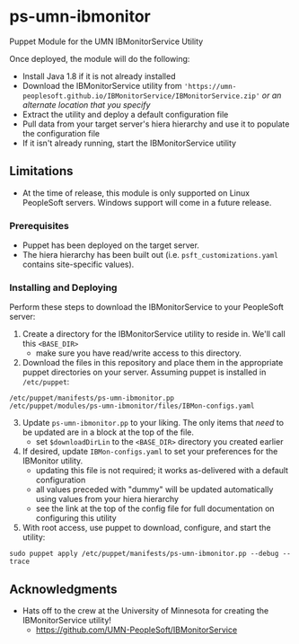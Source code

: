 # ps-umn-ibmonitor
Puppet Module for the UMN IBMonitorService Utility

Once deployed, the module will do the following:

* Install Java 1.8 if it is not already installed
* Download the IBMonitorService utility from `'https://umn-peoplesoft.github.io/IBMonitorService/IBMonitorService.zip'` _or an alternate location that you specify_
* Extract the utility and deploy a default configuration file
* Pull data from your target server's hiera hierarchy and use it to populate the configuration file
* If it isn't already running, start the IBMonitorService utility

## Limitations

* At the time of release, this module is only supported on Linux PeopleSoft servers. Windows support will come in a future release.

### Prerequisites

* Puppet has been deployed on the target server.
* The hiera hierarchy has been built out (i.e. `psft_customizations.yaml` contains site-specific values).

### Installing and Deploying

Perform these steps to download the IBMonitorService to your PeopleSoft server:

1. Create a directory for the IBMonitorService utility to reside in. We'll call this `<BASE_DIR>`
   * make sure you have read/write access to this directory.
2. Download the files in this repository and place them in the appropriate puppet directories on your server. Assuming puppet is installed in `/etc/puppet`:

```
/etc/puppet/manifests/ps-umn-ibmonitor.pp
/etc/puppet/modules/ps-umn-ibmonitor/files/IBMon-configs.yaml
```
3. Update `ps-umn-ibmonitor.pp` to your liking. The only items that _need_ to be updated are in a block at the top of the file.
   * set `$downloadDirLin` to the `<BASE_DIR>` directory you created earlier
4. If desired, update `IBMon-configs.yaml` to set your preferences for the IBMonitor utility.
   * updating this file is not required; it works as-delivered with a default configuration
   * all values preceded with "dummy" will be updated automatically using values from your hiera hierarchy
   * see the link at the top of the config file for full documentation on configuring this utility
5. With root access, use puppet to download, configure, and start the utility:
```
sudo puppet apply /etc/puppet/manifests/ps-umn-ibmonitor.pp --debug --trace
```

## Acknowledgments

* Hats off to the crew at the University of Minnesota for creating the IBMonitorService utility!
  * https://github.com/UMN-PeopleSoft/IBMonitorService

